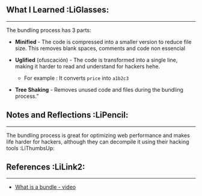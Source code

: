 
## What I Learned :LiGlasses:
---
The bundling process has 3 parts:

- **Minified** - The code is compressed into a smaller version to reduce file size. This removes blank spaces, comments and code non essencial

- **Uglified** (ofuscación) - The code is transformed into a single line, making it harder to read and understand for hackers hehe.

	- For example : It converts `price` into `a1b2c3`

- **Tree Shaking** - Removes unused code and files during the bundling process.”

## Notes and Reflections :LiPencil:
---
The bundling process is great for optimizing web performance and makes life harder for hackers, although they can decompile it using their hacking tools :LiThumbsUp:

## References :LiLink2:
---

- [What is a bundle - video](https://youtu.be/GMnWXlJnbNo?si=ryWSOjzlb-RYjZQK&t=3061)





